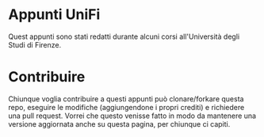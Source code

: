 # Appunti UniFi

Quest appunti sono stati redatti durante alcuni corsi all'Università degli Studi di Firenze.

# Contribuire

Chiunque voglia contribuire a questi appunti può clonare/forkare questa repo, eseguire le modifiche (aggiungendone i propri crediti) e richiedere una pull request. Vorrei che questo venisse fatto in modo da mantenere una versione aggiornata anche su questa pagina, per chiunque ci capiti.